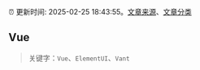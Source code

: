 :alarm_clock: 更新时间: 2025-02-25 18:43:55。[文章来源](/README.md)、[文章分类](/TAGS.md)

## Vue


> 关键字：`Vue`、`ElementUI`、`Vant`



